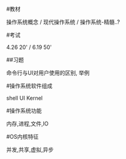 #教材

操作系统概念 / 现代操作系统 / 操作系统-精髓..?

#考试

4.26 20' / 6.19 50'

##习题

命令行与UI对用户使用的区别, 举例

#操作系统软件组成

shell
UI
Kernel

#操作系统功能

内存,进程,文件,IO

#OS内核特征

并发,共享,虚拟,异步
